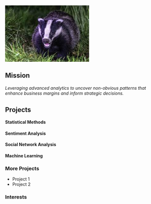 ![Matt Nelson](images/images.jpg)

## Mission
###### Leveraging advanced analytics to uncover non-obvious patterns that enhance business margins and inform strategic decisions.

## Projects

#### Statistical Methods

#### Sentiment Analysis

#### Social Network Analysis

#### Machine Learning

### More Projects
- Project 1  
- Project 2

### Interests
